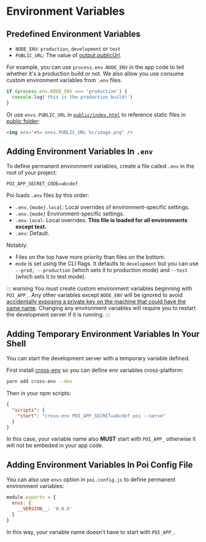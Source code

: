 # Environment Variables

## Predefined Environment Variables 

- `NODE_ENV`: `production`, `development` or `test`
- `PUBLIC_URL`: The value of [output.publicUrl](../config.md#output-publicurl).

For example, you can use `process.env.NODE_ENV` in the app code to tell whether it's a production build or not. We also allow you use consume custom environment variables from `.env` files.

```js
if (process.env.NODE_ENV === 'production') {
  console.log('this is the production build!')
}
```

Or use `envs.PUBLIC_URL` in [`public/index.html`](./custom-html-template.md) to reference static files in [public folder](./using-the-public-files.md):

```html
<img src="<%= envs.PUBLIC_URL %>/image.png" />
```

## Adding Environment Variables In `.env`

To define permanent environment variables, create a file called `.env` in the root of your project:

```
POI_APP_SECRET_CODE=abcdef
```

Poi loads `.env` files by this order:

- `.env.{mode}.local`: Local overrides of environment-specific settings.
- `.env.{mode}` Environment-specific settings.
- `.env.local`: Local overrides. __This file is loaded for all environments except test.__
- `.env`: Default.

Notably:

- Files on the top have more priority than files on the bottom.
- `mode` is set using the CLI flags. It defaults to `development` but you can use `--prod, --production` (which sets it to production mode) and `--test` (which sets it to test mode).

::: warning
You must create custom environment variables beginning with `POI_APP_`. Any other variables except `NODE_ENV` will be ignored to avoid [accidentally exposing a private key on the machine that could have the same name](https://github.com/facebook/create-react-app/issues/865#issuecomment-252199527). Changing any environment variables will require you to restart the development server if it is running.
:::

## Adding Temporary Environment Variables In Your Shell

You can start the development server with a temporary variable defined.

First install [cross-env](https://npm.im/cross-env) so you can define env variables cross-platform:


```bash
yarn add cross-env --dev
```

Then in your npm scripts:

```json
{
  "scripts": {
    "start": "cross-env POI_APP_SECRET=abcdef poi --serve"
  }
}
```

In this case, your variable name also __MUST__ start with `POI_APP_` otherwise it will not be embeded in your app code.

## Adding Environment Variables In Poi Config File

You can also use `envs` option in `poi.config.js` to define permanent environment variables:

```js
module.exports = {
  envs: {
    __VERSION__: '0.0.0'
  }
}
```

In this way, your variable name doesn't have to start with `POI_APP_`.
